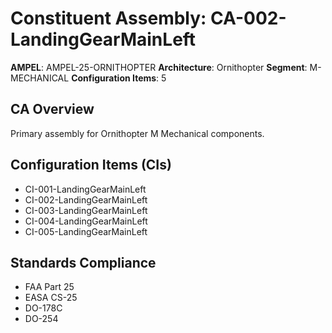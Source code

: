 # Constituent Assembly: CA-002-LandingGearMainLeft

**AMPEL**: AMPEL-25-ORNITHOPTER
**Architecture**: Ornithopter
**Segment**: M-MECHANICAL
**Configuration Items**: 5

## CA Overview
Primary assembly for Ornithopter M Mechanical components.

## Configuration Items (CIs)
- CI-001-LandingGearMainLeft
- CI-002-LandingGearMainLeft
- CI-003-LandingGearMainLeft
- CI-004-LandingGearMainLeft
- CI-005-LandingGearMainLeft

## Standards Compliance
- FAA Part 25
- EASA CS-25
- DO-178C
- DO-254
